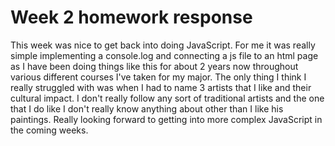 # Week 2 homework response
This week was nice to get back into doing JavaScript. For me it was really simple implementing a console.log and connecting a js file to an html page as I have been doing things like this for about 2 years now throughout various different courses I've taken for my major. The only thing I think I really struggled with was when I had to name 3 artists that I like and their cultural impact. I don't really follow any sort of traditional artists and the one that I do like I don't really know anything about other than I like his paintings. Really looking forward to getting into more complex JavaScript in the coming weeks.